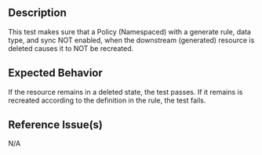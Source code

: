 ## Description

This test makes sure that a Policy (Namespaced) with a generate rule, data type, and sync NOT enabled, when the downstream (generated) resource is deleted causes it to NOT be recreated.

## Expected Behavior

If the resource remains in a deleted state, the test passes. If it remains is recreated according to the definition in the rule, the test fails.

## Reference Issue(s)

N/A
